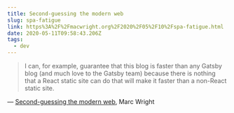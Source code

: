 ```yaml
---
title: Second-guessing the modern web
slug: spa-fatigue
link: https%3A%2F%2Fmacwright.org%2F2020%2F05%2F10%2Fspa-fatigue.html
date: 2020-05-11T09:58:43.206Z
tags:
  - dev
---
```


> I can, for example, guarantee that this blog is faster than any Gatsby blog (and much love to the Gatsby team) because there is nothing that a React static site can do that will make it faster than a non-React static site.

&mdash; [Second-guessing the modern web](https://macwright.org/2020/05/10/spa-fatigue.html), Marc Wright